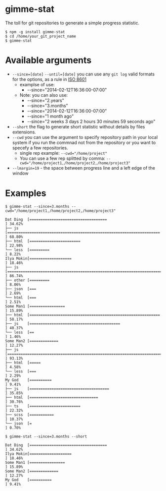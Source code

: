 # gimme-stat

The toll for git repositories to generate a simple progress statistic.

```
$ npm -g install gimme-stat
$ cd /home/your_git_project_name
$ gimme-stat
```

# Available arguments
 - `--since=[date]` `--until=[date]` you can use any `git log` valid formats for the options, as a rule in [ISO 8601](https://en.wikipedia.org/wiki/ISO_8601)
   - examplse of use:
     - --since="2014-02-12T16:36:00-07:00"
   - Note: you can also use:
     - --since="2.years"
     - --since="3.months"
     - --since="2014-02-12T16:36:00-07:00"
     - --since="1 month ago"
     - --since="2 weeks 3 days 2 hours 30 minutes 59 seconds ago"
 - `--short` the flag to generate short statistic without details by files extensions.
 - `--cwd` you can use the argument to specify repository path in your local system if you run the commnad not from the repository or you want to specefy a few repositories.
   - single rep example: `--cwd="/home/project"`
   - You can use a few rep splitted by comma: `--cwd="/home/project1,/home/project2,/home/project3"`
- `--lmargin=19` - the space between progress line and a left edge of the window

# Examples
```
$ gimme-stat --since=3.months --cwd="/home/project1,/home/project2,/home/project3"

Dat Ding  [===================================                                                       ] 34.62%
├── js    [=====================================================================                     ] 68.80%
├── html  [=======================                                                                   ] 22.98%
└── less  [=========                                                                                 ] 8.22%
Ilya Mokin[===================                                                                       ] 18.46%
├── js    [====================================================================================      ] 86.74%
├── other [=========                                                                                 ] 8.06%
├── json  [===                                                                                       ] 2.69%
└── html  [===                                                                                       ] 2.51%
Some Man1 [================                                                                          ] 15.89%
├── html  [===========================================================                               ] 58.17%
├── js    [=========================================                                                 ] 40.37%
└── less  [==                                                                                        ] 1.46%
Some Man2 [=============                                                                             ] 12.27%
├── js    [=======================================================================================   ] 93.13%
├── html  [=====                                                                                     ] 4.58%
└── less  [===                                                                                       ] 2.29%
My God    [==========                                                                                ] 9.41%
├── js    [====================================                                                      ] 35.85%
├── html  [===============================                                                           ] 30.76%
├── ts    [=======================                                                                   ] 22.32%
├── scss  [===========                                                                               ] 10.37%
└── json  [=                                                                                         ] 0.70%
```

```
$ gimme-stat --since=3.months --short

Dat Ding  [===================================                                                       ] 34.62%
Ilya Mokin[===================                                                                       ] 18.46%
Some Man1 [================                                                                          ] 15.89%
Some Man2 [=============                                                                             ] 12.27%
My God    [==========                                                                                ] 9.41%
```